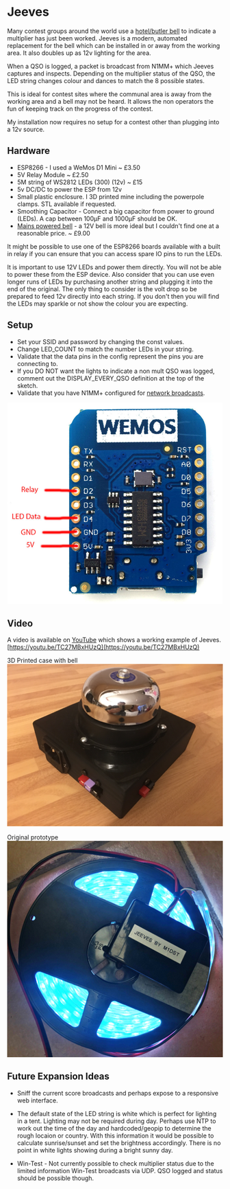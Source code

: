 Jeeves
========

Many contest groups around the world use a [hotel/butler bell](http://www.hotelroomsearch.net/im/hotels/gb/bell-hotel-19.jpg) to indicate a multiplier has just been worked.  Jeeves is a modern, automated replacement for the bell which can be installed in or away from the working area.  It also doubles up as 12v lighting for the area.

When a QSO is logged, a packet is broadcast from N1MM+ which Jeeves captures and inspects. Depending on the multiplier status of the QSO, the LED string changes colour and dances to match the 8 possible states.

This is ideal for contest sites where the communal area is away from the working area and a bell may not be heard.  It allows the non operators the fun of keeping track on the progress of the contest.

My installation now requires no setup for a contest other than plugging into a 12v source.

Hardware
--------
* ESP8266 - I used a WeMos D1 Mini ~ £3.50
* 5V Relay Module ~ £2.50
* 5M string of WS2812 LEDs (300) (12v) ~ £15
* 5v DC/DC to power the ESP from 12v
* Small plastic enclosure.  I 3D printed mine including the powerpole clamps.  STL available if requested.
* Smoothing Capacitor - Connect a big capacitor from power to ground (LEDs). A cap between 100µF and 1000µF should be OK.
* [Mains powered bell](https://www.amazon.co.uk/gp/product/B008SOJO9S) - a 12V bell is more ideal but I couldn't find one at a reasonable price. ~ £9.00

It might be possible to use one of the ESP8266 boards available with a built in relay if you can ensure that you can access spare IO pins to run the LEDs.

It is important to use 12V LEDs and power them directly.  You will not be able to power these from the ESP device.  Also consider that you can use even longer runs of LEDs by purchasing another string and plugging it into the end of the original.  The only thing to consider is the volt drop so be prepared to feed 12v directly into each string.  If you don't then you will find the LEDs may sparkle or not show the colour you are expecting.

Setup
-----
* Set your SSID and password by changing the const values.
* Change LED_COUNT to match the number LEDs in your string.
* Validate that the data pins in the config represent the pins you are connecting to.
* If you DO NOT want the lights to indicate a non mult QSO was logged, comment out the DISPLAY_EVERY_QSO definition at the top of the sketch.
* Validate that you have N1MM+ configured for [network broadcasts](http://n1mm.hamdocs.com/tiki-index.php?page=UDP+Broadcasts).

![Hookup Guide](Hookup.jpg)

Video
-----
A video is available on [YouTube](https://youtu.be/TC27MBxHUzQ) which shows a working example of Jeeves. [https://youtu.be/TC27MBxHUzQ](https://youtu.be/TC27MBxHUzQ)

3D Printed case with bell
![Example hardware](JeevesWithPrintedCase.jpg)

Original prototype
![Example hardware](hardware.jpg)

Future Expansion Ideas
----------------------
* Sniff the current score broadcasts and perhaps expose to a responsive web interface.

* The default state of the LED string is white which is perfect for lighting in a tent.  Lighting may not be required during day.
Perhaps use NTP to work out the time of the day and hardcoded/geopip to determine the rough locaion or country.
With this information it would be possible to calculate sunrise/sunset and set the brightness accordingly.
There is no point in white lights showing during a bright sunny day.

* Win-Test - Not currently possible to check multiplier status due to the limited information Win-Test broadcasts via UDP.
QSO logged and status should be possible though.